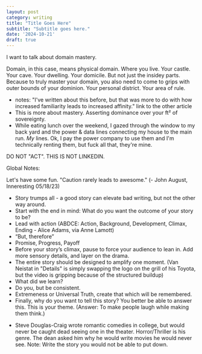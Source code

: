 ```yaml
---
layout: post
category: writing
title: "Title Goes Here"
subtitle: "Subtitle goes here."
date: '2024-10-21'
draft: true
---
```


I want to talk about domain mastery. 

Domain, in this case, means physical domain. Where you live. Your castle. Your cave. Your dwelling. Your domicile. But not just the insidey parts. Because to truly master your domain, you also need to come to grips with outer bounds of your dominion. Your personal district. Your area of rule.

- notes: "I've written about this before, but that was more to do with how increased familiarity leads to increased affinity." link to the other article
- This is more about mastery. Asserting dominance over your ft² of sovereignty.
- While eating lunch over the weekend, I gazed through the window to my back yard and the power & data lines connecting my house to the main run. _My_ lines. Ok, I pay the power company to use them and I'm technically renting them, but fuck all that, they're mine.

DO NOT "ACT". THIS IS NOT LINKEDIN.

Global Notes:

Let's have some fun. "Caution rarely leads to awesome." (- John August, Inneresting 05/18/23)

- Story trumps all - a good story can elevate bad writing, but not the other way around.
- Start with the end in mind: What do you want the outcome of your story to be?
- Lead with action (ABDCE: Action, Background, Development, Climax, Ending - Alice Adams, via Anne Lamott)
- “But, therefore”
- Promise, Progress, Payoff
- Before your story’s climax, pause to force your audience to lean in. Add more sensory details, and layer on the drama.
- The entire story should be designed to amplify one moment. (Van Neistat in "Details" is simply swapping the logo on the grill of his Toyota, but the video is gripping because of the structured buildup)
- What did we learn?
- Do you, but be consistent.
- Extremeness or Universal Truth, create that which will be remembered.
- Finally, why do you want to tell this story? You better be able to answer this. This is your theme. (Answer: To make people laugh while making them think.)

<!-- Candidate note -->
- Steve Douglas-Craig wrote romantic comedies in college, but would never be caught dead seeing one in the theater. Horror/Thriller is his genre. The dean asked him why he would write movies he would never see. Note: Write the story you would not be able to put down.